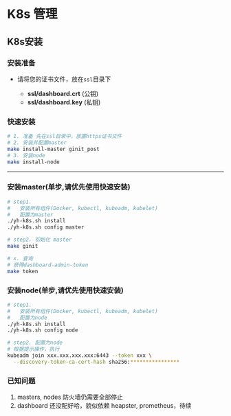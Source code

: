 # K8s 管理

## K8s安装


### 安装准备

- 请将您的证书文件，放在`ssl`目录下

  - **ssl/dashboard.crt** (公钥)
  - **ssl/dashboard.key** (私钥)

### 快速安装
```bash
# 1. 准备 先在ssl目录中，放置https证书文件
# 2. 安装并配置master
make install-master ginit_post
# 3. 安装node
make install-node
```

----
### 安装master(单步,请优先使用快速安装)
```bash
# step1. 
#   安装所有组件(Docker, kubectl, kubeadm, kubelet)
#   配置为master
./yh-k8s.sh install
./yh-k8s.sh config master

# step2. 初始化 master
make ginit

# x. 查询
# 获得dashboard-admin-token
make token

```

### 安装node(单步,请优先使用快速安装)
```bash
# step1. 
#   安装所有组件(Docker, kubectl, kubeadm, kubelet)
#   配置为node
./yh-k8s.sh install
./yh-k8s.sh config node

# step2. 配置为node
# 根据提示操作，执行
kubeadm join xxx.xxx.xxx.xxx:6443 --token xxx \
  --discovery-token-ca-cert-hash sha256:****************

```

### 已知问题
1. masters, nodes 防火墙仍需要全部停止
2. dashboard 还没配好哈，貌似依赖 heapster, prometheus，待续
